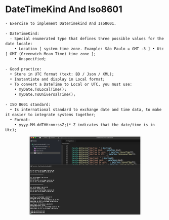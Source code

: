 # DateTimeKind And Iso8601

    - Exercise to implement DateTimekind And Iso8601.

    - DateTimeKind:
      - Special enumerated type that defines three possible values ​​for the date locale:
        • Location [ system time zone. Example: São Paulo = GMT -3 ] • Utc [ GMT (Greenwich Mean Time) time zone ];
        • Unspecified;

    - Good practice:
      • Store in UTC format (text: BD / Json / XML);
      • Instantiate and display in Local format;
      • To convert a DateTime to Local or UTC, you must use:
        • myDate.ToLocalTime();
        • myDate.ToUniversalTime();

    - ISO 8601 standard:
      • Is international standard to exchange date and time data, to make it easier to integrate systems together;
      • Format:
        • yyyy-MM-ddTHH:mm:ssZ;(* Z indicates that the date/time is in Utc);

<p align="center">
  <img src="./screenshots/example1.png" width="350" title="Console">
</p>
